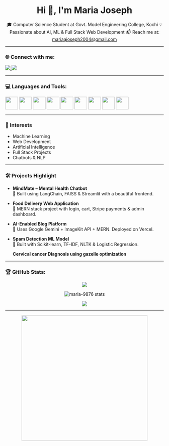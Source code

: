 <h1 align="center">Hi 👋, I'm Maria Joseph</h1>

<p align="center">
🎓 Computer Science Student at Govt. Model Engineering College, Kochi  
💡 Passionate about AI, ML & Full Stack Web Development  
📬 Reach me at: <a href="mailto:mariaajoseph2004@gmail.com">mariaajoseph2004@gmail.com</a>
</p>

---

### 🌐 Connect with me:

<p align="left">
  <a href="https://www.linkedin.com/in/maria-joseph-666291255" target="_blank">
    <img src="https://img.shields.io/badge/-LinkedIn-blue?style=for-the-badge&logo=linkedin" />
  </a>
  <a href="https://github.com/maria-9876" target="_blank">
    <img src="https://img.shields.io/badge/-GitHub-000?style=for-the-badge&logo=github" />
  </a>
</p>

---

### 💻 Languages and Tools:

<p>
  <img src="https://cdn.jsdelivr.net/gh/devicons/devicon/icons/python/python-original.svg" width="40" height="40"/>
  <img src="https://cdn.jsdelivr.net/gh/devicons/devicon/icons/java/java-original.svg" width="40" height="40"/>
  <img src="https://cdn.jsdelivr.net/gh/devicons/devicon/icons/c/c-original.svg" width="40" height="40"/>
  <img src="https://cdn.jsdelivr.net/gh/devicons/devicon/icons/mysql/mysql-original.svg" width="40" height="40"/>
  <img src="https://cdn.jsdelivr.net/gh/devicons/devicon/icons/react/react-original.svg" width="40" height="40"/>
  <img src="https://cdn.jsdelivr.net/gh/devicons/devicon/icons/mongodb/mongodb-original.svg" width="40" height="40"/>
  <img src="https://cdn.jsdelivr.net/gh/devicons/devicon/icons/nodejs/nodejs-original.svg" width="40" height="40"/>
  <img src="https://cdn.jsdelivr.net/gh/devicons/devicon/icons/html5/html5-original.svg" width="40" height="40"/>
  <img src="https://cdn.jsdelivr.net/gh/devicons/devicon/icons/css3/css3-original.svg" width="40" height="40"/>
</p>

---

### 🧠 Interests

- Machine Learning
- Web Development
- Artificial Intelligence
- Full Stack Projects
- Chatbots & NLP

---

### 🛠 Projects Highlight

- **MindMate – Mental Health Chatbot**  
  💬 Built using LangChain, FAISS & Streamlit with a beautiful frontend.

- **Food Delivery Web Application**  
  🍔 MERN stack project with login, cart, Stripe payments & admin dashboard.

- **AI-Enabled Blog Platform**  
  🧠 Uses Google Gemini + ImageKit API + MERN. Deployed on Vercel.

- **Spam Detection ML Model**  
  📧 Built with Scikit-learn, TF-IDF, NLTK & Logistic Regression.
  
  **Cervical cancer Diagnosis using gazelle optimization**

---
### 🏆 GitHub Stats:

<p align="center">
  <img src="https://github-profile-trophy.vercel.app/?username=maria-9876&theme=onedark&row=1&column=6" />
</p>

<p align="center">
  <img src="https://github-readme-stats.vercel.app/api?username=maria-9876&show_icons=true&theme=radical" alt="maria-9876 stats" />
</p>

<p align="center">
  <img src="https://github-readme-stats.vercel.app/api/top-langs/?username=maria-9876&layout=compact&theme=radical" />
</p>

---




<p align="center">
  <img src="https://user-images.githubusercontent.com/63869300/273829312-924c3e6a-cb3e-4893-bb42-05e9b938c7de.png" width="400"/>
</p>
